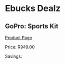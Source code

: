 
# Ebucks Dealz
## GoPro: Sports Kit
[Product Page](https://www.ebucks.com/web/shop/productSelected.do?prodId=662215497&catId=714994827)

Price: R949.00

Savings: 


	